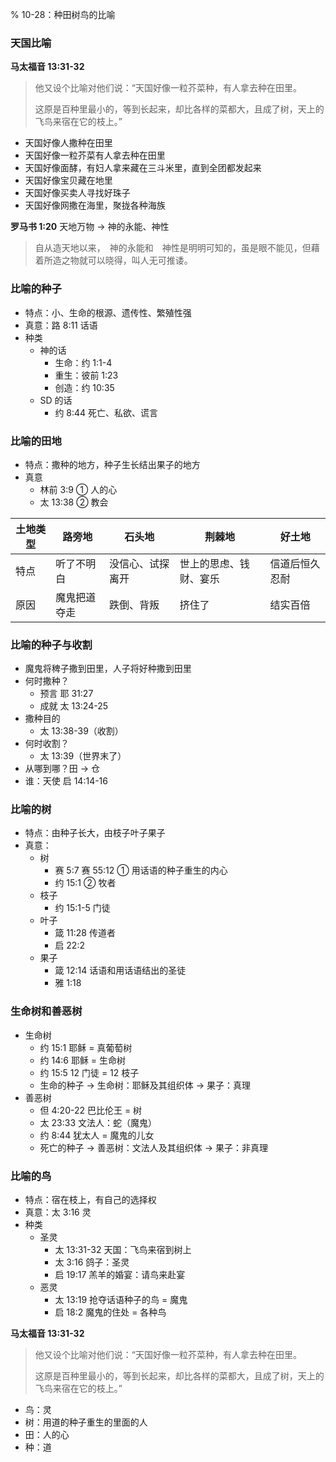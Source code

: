 % 10-28：种田树鸟的比喻

### 天国比喻

__马太福音 13:31-32__

> 他又设个比喻对他们说：“天国好像一粒芥菜种，有人拿去种在田里。
>
> 这原是百种里最小的，等到长起来，却比各样的菜都大，且成了树，天上的飞鸟来宿在它的枝上。”

- 天国好像人撒种在田里
- 天国好像一粒芥菜有人拿去种在田里
- 天国好像面酵，有妇人拿来藏在三斗米里，直到全团都发起来
- 天国好像宝贝藏在地里
- 天国好像买卖人寻找好珠子
- 天国好像网撒在海里，聚拢各种海族

__罗马书 1:20__ 天地万物 → 神的永能、神性

> 自从造天地以来，　神的永能和　神性是明明可知的，虽是眼不能见，但藉着所造之物就可以晓得，叫人无可推诿。

### 比喻的种子

- 特点：小、生命的根源、遗传性、繁殖性强
- 真意：路 8:11 话语
- 种类
    - 神的话
        - 生命：约 1:1-4
        - 重生：彼前 1:23
        - 创造：约 10:35
    - SD 的话
        - 约 8:44 死亡、私欲、谎言

### 比喻的田地

- 特点：撒种的地方，种子生长结出果子的地方
- 真意
    - 林前 3:9 ① 人的心
    - 太 13:38 ② 教会

| 土地类型 | 路旁地       | 石头地           | 荆棘地                 | 好土地         |
|----------|--------------|------------------|------------------------|----------------|
| 特点     | 听了不明白   | 没信心、试探离开 | 世上的思虑、钱财、宴乐 | 信道后恒久忍耐 |
| 原因     | 魔鬼把道夺走 | 跌倒、背叛       | 挤住了                 | 结实百倍       |

### 比喻的种子与收割

- 魔鬼将稗子撒到田里，人子将好种撒到田里
- 何时撒种？
    - 预言 耶 31:27
    - 成就 太 13:24-25
- 撒种目的
    - 太 13:38-39（收割）
- 何时收割？
    - 太 13:39（世界末了）
- 从哪到哪？田 → 仓
- 谁：天使 启 14:14-16

### 比喻的树

- 特点：由种子长大，由枝子叶子果子
- 真意：
    - 树
        - 赛 5:7 赛 55:12 ① 用话语的种子重生的内心
        - 约 15:1 ② 牧者
    - 枝子
        - 约 15:1-5 门徒
    - 叶子
        - 箴 11:28 传道者
        - 启 22:2
    - 果子
        - 箴 12:14 话语和用话语结出的圣徒
        - 雅 1:18

### 生命树和善恶树

- 生命树
    - 约 15:1 耶稣 = 真葡萄树
    - 约 14:6 耶稣 = 生命树
    - 约 15:5 12 门徒 = 12 枝子
    - 生命的种子 → 生命树：耶稣及其组织体 → 果子：真理
- 善恶树
    - 但 4:20-22 巴比伦王 = 树
    - 太 23:33 文法人：蛇（魔鬼）
    - 约 8:44 犹太人 = 魔鬼的儿女
    - 死亡的种子 → 善恶树：文法人及其组织体 → 果子：非真理

### 比喻的鸟

- 特点：宿在枝上，有自己的选择权
- 真意：太 3:16 灵
- 种类
    - 圣灵
        - 太 13:31-32 天国：飞鸟来宿到树上
        - 太 3:16 鸽子：圣灵
        - 启 19:17 羔羊的婚宴：请鸟来赴宴
    - 恶灵
        - 太 13:19 抢夺话语种子的鸟 = 魔鬼
        - 启 18:2 魔鬼的住处 = 各种鸟

__马太福音 13:31-32__

> 他又设个比喻对他们说：“天国好像一粒芥菜种，有人拿去种在田里。
>
> 这原是百种里最小的，等到长起来，却比各样的菜都大，且成了树，天上的飞鸟来宿在它的枝上。”

- 鸟：灵
- 树：用道的种子重生的里面的人
- 田：人的心
- 种：道
